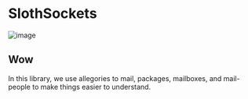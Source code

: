 # SlothSockets

![image](https://github.com/jamieyello/SlothSockets/assets/10054829/1d00c028-d63c-4e5a-8dd3-9b5d958453f0)

## Wow

In this library, we use allegories to mail, packages, mailboxes, and mail-people to make things easier to understand.
